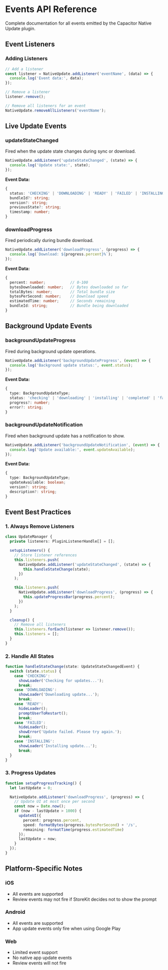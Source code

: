 # Events API Reference

Complete documentation for all events emitted by the Capacitor Native Update plugin.

## Event Listeners

### Adding Listeners

```typescript
// Add a listener
const listener = NativeUpdate.addListener('eventName', (data) => {
  console.log('Event data:', data);
});

// Remove a listener
listener.remove();

// Remove all listeners for an event
NativeUpdate.removeAllListeners('eventName');
```

## Live Update Events

### updateStateChanged

Fired when the update state changes during sync or download.

```typescript
NativeUpdate.addListener('updateStateChanged', (state) => {
  console.log('Update state:', state);
});
```

**Event Data:**
```typescript
{
  status: 'CHECKING' | 'DOWNLOADING' | 'READY' | 'FAILED' | 'INSTALLING';
  bundleId?: string;
  version?: string;
  previousState?: string;
  timestamp: number;
}
```

### downloadProgress

Fired periodically during bundle download.

```typescript
NativeUpdate.addListener('downloadProgress', (progress) => {
  console.log(`Download: ${progress.percent}%`);
});
```

**Event Data:**
```typescript
{
  percent: number;           // 0-100
  bytesDownloaded: number;   // Bytes downloaded so far
  totalBytes: number;        // Total bundle size
  bytesPerSecond: number;    // Download speed
  estimatedTime: number;     // Seconds remaining
  bundleId: string;          // Bundle being downloaded
}
```

## Background Update Events

### backgroundUpdateProgress

Fired during background update operations.

```typescript
NativeUpdate.addListener('backgroundUpdateProgress', (event) => {
  console.log('Background update status:', event.status);
});
```

**Event Data:**
```typescript
{
  type: BackgroundUpdateType;
  status: 'checking' | 'downloading' | 'installing' | 'completed' | 'failed';
  progress?: number;
  error?: string;
}
```

### backgroundUpdateNotification

Fired when background update has a notification to show.

```typescript
NativeUpdate.addListener('backgroundUpdateNotification', (event) => {
  console.log('Update available:', event.updateAvailable);
});
```

**Event Data:**
```typescript
{
  type: BackgroundUpdateType;
  updateAvailable: boolean;
  version?: string;
  description?: string;
}
```

## Event Best Practices

### 1. Always Remove Listeners

```typescript
class UpdateManager {
  private listeners: PluginListenerHandle[] = [];

  setupListeners() {
    // Store listener references
    this.listeners.push(
      NativeUpdate.addListener('updateStateChanged', (state) => {
        this.handleStateChange(state);
      })
    );

    this.listeners.push(
      NativeUpdate.addListener('downloadProgress', (progress) => {
        this.updateProgressBar(progress.percent);
      })
    );
  }

  cleanup() {
    // Remove all listeners
    this.listeners.forEach(listener => listener.remove());
    this.listeners = [];
  }
}
```

### 2. Handle All States

```typescript
function handleStateChange(state: UpdateStateChangedEvent) {
  switch (state.status) {
    case 'CHECKING':
      showLoader('Checking for updates...');
      break;
    case 'DOWNLOADING':
      showLoader('Downloading update...');
      break;
    case 'READY':
      hideLoader();
      promptUserToRestart();
      break;
    case 'FAILED':
      hideLoader();
      showError('Update failed. Please try again.');
      break;
    case 'INSTALLING':
      showLoader('Installing update...');
      break;
  }
}
```

### 3. Progress Updates

```typescript
function setupProgressTracking() {
  let lastUpdate = 0;

  NativeUpdate.addListener('downloadProgress', (progress) => {
    // Update UI at most once per second
    const now = Date.now();
    if (now - lastUpdate > 1000) {
      updateUI({
        percent: progress.percent,
        speed: formatBytes(progress.bytesPerSecond) + '/s',
        remaining: formatTime(progress.estimatedTime)
      });
      lastUpdate = now;
    }
  });
}
```

## Platform-Specific Notes

### iOS
- All events are supported
- Review events may not fire if StoreKit decides not to show the prompt

### Android
- All events are supported
- App update events only fire when using Google Play

### Web
- Limited event support
- No native app update events
- Review events will not fire